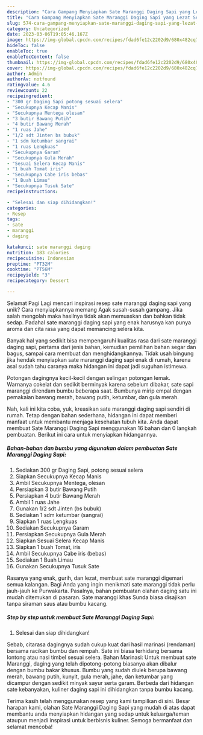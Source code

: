 ```yaml
---
description: "Cara Gampang Menyiapkan Sate Maranggi Daging Sapi yang Lezat Sekali, Enak"
title: "Cara Gampang Menyiapkan Sate Maranggi Daging Sapi yang Lezat Sekali, Enak"
slug: 574-cara-gampang-menyiapkan-sate-maranggi-daging-sapi-yang-lezat-sekali-enak
category: Uncategorized
date: 2023-03-06T19:05:46.167Z
image: https://img-global.cpcdn.com/recipes/fdad6fe12c2202d9/680x482cq70/sate-maranggi-daging-sapi-foto-resep-utama.jpg
hideToc: false
enableToc: true
enableTocContent: false
thumbnail: https://img-global.cpcdn.com/recipes/fdad6fe12c2202d9/680x482cq70/sate-maranggi-daging-sapi-foto-resep-utama.jpg
cover: https://img-global.cpcdn.com/recipes/fdad6fe12c2202d9/680x482cq70/sate-maranggi-daging-sapi-foto-resep-utama.jpg
author: Admin
authorAv: notfound
ratingvalue: 4.6
reviewcount: 22
recipeingredient:
- "300 gr Daging Sapi potong sesuai selera"
- "Secukupnya Kecap Manis"
- "Secukupnya Mentega olesan"
- "3 butir Bawang Putih"
- "4 butir Bawang Merah"
- "1 ruas Jahe"
- "1/2 sdt Jinten bs bubuk"
- "1 sdm ketumbar sangrai"
- "1 ruas Lengkuas"
- "Secukupnya Garam"
- "Secukupnya Gula Merah"
- "Sesuai Selera Kecap Manis"
- "1 buah Tomat iris"
- "Secukupnya Cabe iris bebas"
- "1 Buah Limau"
- "Secukupnya Tusuk Sate"
recipeinstructions:

- "Selesai dan siap dihidangkan!"
categories:
- Resep
tags:
- sate
- maranggi
- daging

katakunci: sate maranggi daging 
nutrition: 183 calories
recipecuisine: Indonesian
preptime: "PT32M"
cooktime: "PT56M"
recipeyield: "3"
recipecategory: Dessert

---
```



Selamat Pagi Lagi mencari inspirasi resep sate maranggi daging sapi yang unik? Cara menyiapkannya memang Agak susah-susah gampang. Jika salah mengolah maka hasilnya tidak akan memuaskan dan bahkan tidak sedap. Padahal sate maranggi daging sapi yang enak harusnya kan punya aroma dan cita rasa yang dapat memancing selera kita.


Banyak hal yang sedikit bisa mempengaruhi kualitas rasa dari sate maranggi daging sapi, pertama dari jenis bahan, kemudian pemilihan bahan segar dan bagus, sampai cara membuat dan menghidangkannya. Tidak usah bingung jika hendak menyiapkan sate maranggi daging sapi enak di rumah, karena asal sudah tahu caranya maka hidangan ini dapat jadi suguhan istimewa.

Potongan dagingnya kecil-kecil dengan selingan potongan lemak. Warnanya cokelat dan sedikit berminyak karena sebelum dibakar, sate sapi maranggi direndam bumbu beberapa saat. Bumbunya mirip empal dengan pemakaian bawang merah, bawang putih, ketumbar, dan gula merah.


Nah, kali ini kita coba, yuk, kreasikan sate maranggi daging sapi sendiri di rumah. Tetap dengan bahan sederhana, hidangan ini dapat memberi manfaat untuk membantu menjaga kesehatan tubuh kita. Anda dapat membuat Sate Maranggi Daging Sapi menggunakan 16 bahan dan 0 langkah pembuatan. Berikut ini cara untuk menyiapkan hidangannya.

<!--inarticleads1-->

##### Bahan-bahan dan bumbu yang digunakan dalam pembuatan Sate Maranggi Daging Sapi:

1. Sediakan 300 gr Daging Sapi, potong sesuai selera
1. Siapkan Secukupnya Kecap Manis
1. Ambil Secukupnya Mentega, olesan
1. Persiapkan 3 butir Bawang Putih
1. Persiapkan 4 butir Bawang Merah
1. Ambil 1 ruas Jahe
1. Gunakan 1/2 sdt Jinten (bs bubuk)
1. Sediakan 1 sdm ketumbar (sangrai)
1. Siapkan 1 ruas Lengkuas
1. Sediakan Secukupnya Garam
1. Persiapkan Secukupnya Gula Merah
1. Siapkan Sesuai Selera Kecap Manis
1. Siapkan 1 buah Tomat, iris
1. Ambil Secukupnya Cabe iris (bebas)
1. Sediakan 1 Buah Limau
1. Gunakan Secukupnya Tusuk Sate


Rasanya yang enak, gurih, dan lezat, membuat sate maranggi digemari semua kalangan. Bagi Anda yang ingin menikmati sate maranggi tidak perlu jauh-jauh ke Purwakarta. Pasalnya, bahan pembuatan olahan daging satu ini mudah ditemukan di pasaran. Sate maranggi khas Sunda biasa disajikan tanpa siraman saus atau bumbu kacang. 

<!--inarticleads2-->

##### Step by step untuk membuat Sate Maranggi Daging Sapi:


1. Selesai dan siap dihidangkan!

Sebab, citarasa dagingnya sudah cukup kuat dari hasil marinasi (rendaman) bersama racikan bumbu dan rempah. Sate ini biasa terhidang bersama lontong atau nasi timbel sesuai selera. Bahan Marinasi: Untuk membuat sate Maranggi, daging yang telah dipotong-potong biasanya akan dibalur dengan bumbu bakar khusus. Bumbu yang sudah diulek berupa bawang merah, bawang putih, kunyit, gula merah, jahe, dan ketumbar yang dicampur dengan sedikit minyak sayur serta garam. Berbeda dari hidangan sate kebanyakan, kuliner daging sapi ini dihidangkan tanpa bumbu kacang. 

Terima kasih telah menggunakan resep yang kami tampilkan di sini. Besar harapan kami, olahan Sate Maranggi Daging Sapi yang mudah di atas dapat membantu anda menyiapkan hidangan yang sedap untuk keluarga/teman ataupun menjadi inspirasi untuk berbisnis kuliner. Semoga bermanfaat dan selamat mencoba!
